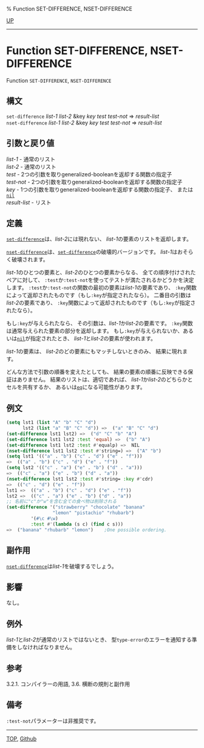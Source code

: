 % Function SET-DIFFERENCE, NSET-DIFFERENCE

[UP](14.2.html)  

---

# Function **SET-DIFFERENCE, NSET-DIFFERENCE**


Function `SET-DIFFERENCE`, `NSET-DIFFERENCE`


## 構文

`set-difference` *list-1* *list-2* &key *key* *test* *test-not* => *result-list*  
`nset-difference` *list-1* *list-2* &key *key* *test* *test-not* => *result-list*


## 引数と戻り値

*list-1* - 通常のリスト  
*list-2* - 通常のリスト  
*test* - 2つの引数を取りgeneralized-booleanを返却する関数の指定子  
*test-not* - 2つの引数を取りgeneralized-booleanを返却する関数の指定子  
*key* - 1つの引数を取りgeneralized-booleanを返却する関数の指定子、
または[`nil`](5.3.nil-variable.html)  
*result-list* - リスト


## 定義

[`set-difference`](14.2.set-difference.html)は、*list-2*には現れない、
*list-1*の要素のリストを返却します。

[`nset-difference`](14.2.set-difference.html)は、[`set-difference`](14.2.set-difference.html)の破壊的バージョンです。
*list-1*はおそらく破壊されます。

*list-1*のひとつの要素と、*list-2*のひとつの要素からなる、
全ての順序付けされたペアに対して、
`:test`か`:test-not`を使ってテストが満たされるかどうかを決定します。
`:test`か`:test-not`の関数の最初の要素は*list-1*の要素であり、
`:key`関数によって返却されたものです（もし`:key`が指定されたなら）。
二番目の引数は*list-2*の要素であり、
`:key`関数によって返却されたものです（もし`:key`が指定されたなら）。

もし`:key`が与えられたなら、
その引数は、*list-1*か*list-2*の要素です。
`:key`関数は通常与えられた要素の部分を返却します。
もし`:key`が与えられないか、あるいは[`nil`](5.3.nil-variable.html)が指定されたとき、
*list-1*と*list-2*の要素が使われます。

*list-1*の要素は、
*list-2*のどの要素にもマッチしないときのみ、
結果に現れます。

どんな方法で引数の順番を変えたとしても、
結果の要素の順番に反映できる保証はありません。
結果のリストは、適切であれば、
*list-1*か*list-2*のどちらかとセルを共有するか、
あるいは[`eq`](5.3.eq.html)になる可能性があります。


## 例文

```lisp
(setq lst1 (list "A" "b" "C" "d")
      lst2 (list "a" "B" "C" "d")) =>  ("a" "B" "C" "d")
(set-difference lst1 lst2) =>  ("d" "C" "b" "A")
(set-difference lst1 lst2 :test 'equal) =>  ("b" "A")
(set-difference lst1 lst2 :test #'equalp) =>  NIL 
(nset-difference lst1 lst2 :test #'string=) =>  ("A" "b")
(setq lst1 '(("a" . "b") ("c" . "d") ("e" . "f")))
=>  (("a" . "b") ("c" . "d") ("e" . "f")) 
(setq lst2 '(("c" . "a") ("e" . "b") ("d" . "a")))
=>  (("c" . "a") ("e" . "b") ("d" . "a")) 
(nset-difference lst1 lst2 :test #'string= :key #'cdr)
=>  (("c" . "d") ("e" . "f")) 
lst1 =>  (("a" . "b") ("c" . "d") ("e" . "f")) 
lst2 =>  (("c" . "a") ("e" . "b") ("d" . "a")) 
;; 名前に"c"か"w"を含む全ての食べ物は削除される
(set-difference '("strawberry" "chocolate" "banana"
                 "lemon" "pistachio" "rhubarb")
         '(#\c #\w)
         :test #'(lambda (s c) (find c s)))
=>  ("banana" "rhubarb" "lemon")    ;One possible ordering.
```


## 副作用

[`nset-difference`](14.2.set-difference.html)は*list-1*を破壊するでしょう。


## 影響

なし。


## 例外

*list-1*と*list-2*が通常のリストではないとき、
型`type-error`のエラーを通知する準備をしなければなりません。


## 参考

3.2.1. コンパイラーの用語,
3.6. 横断の規則と副作用


## 備考

`:test-not`パラメーターは非推奨です。


---
[TOP](index.html),  [Github](https://github.com/nptcl/npt-japanese)

